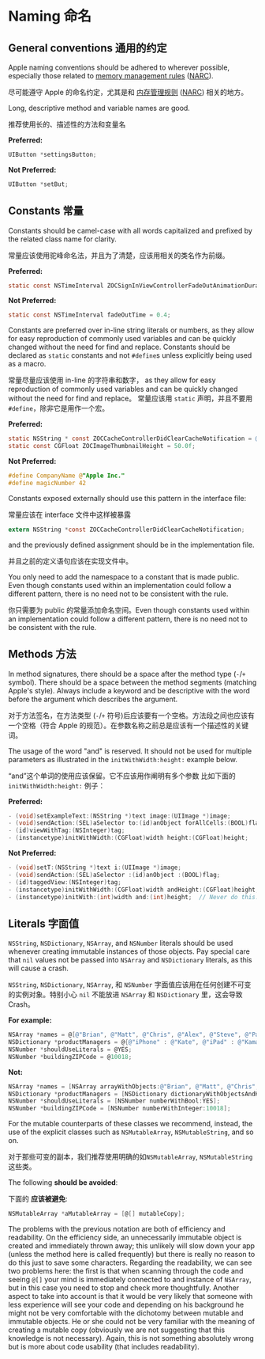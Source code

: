 # Naming 命名

## General conventions  通用的约定


Apple naming conventions should be adhered to wherever possible, especially those related to [memory management rules](https://developer.apple.com/library/mac/#documentation/Cocoa/Conceptual/MemoryMgmt/Articles/MemoryMgmt.html) ([NARC](http://stackoverflow.com/a/2865194/340508)).

尽可能遵守 Apple 的命名约定，尤其是和 [内存管理规则](https://developer.apple.com/library/mac/#documentation/Cocoa/Conceptual/MemoryMgmt/Articles/MemoryMgmt.html) ([NARC](http://stackoverflow.com/a/2865194/340508)) 相关的地方。

Long, descriptive method and variable names are good.

推荐使用长的、描述性的方法和变量名

**Preferred:**

```objective-c
UIButton *settingsButton;
```

**Not Preferred:**
```objective-c
UIButton *setBut;
```

## Constants 常量

Constants should be camel-case with all words capitalized and prefixed by the related class name for clarity.

常量应该使用驼峰命名法，并且为了清楚，应该用相关的类名作为前缀。

**Preferred:**
```objective-c
static const NSTimeInterval ZOCSignInViewControllerFadeOutAnimationDuration = 0.4;
```

**Not Preferred:**
```objective-c
static const NSTimeInterval fadeOutTime = 0.4;
```

Constants are preferred over in-line string literals or numbers, as they allow for easy reproduction of commonly used variables and can be quickly changed without the need for find and replace. Constants should be declared as `static` constants and not `#define`s unless explicitly being used as a macro.

常量尽量应该使用 in-line 的字符串和数字， as they allow for easy reproduction of commonly used variables and can be quickly changed without the need for find and replace。 常量应该用 `static` 声明，并且不要用 `#define`，除非它是用作一个宏。

**Preferred:**
```objective-c
static NSString * const ZOCCacheControllerDidClearCacheNotification = @"ZOCCacheControllerDidClearCacheNotification";
static const CGFloat ZOCImageThumbnailHeight = 50.0f;
```

**Not Preferred:**

```objective-c
#define CompanyName @"Apple Inc."
#define magicNumber 42
```

Constants exposed externally should use this pattern in the interface file:

常量应该在 interface 文件中这样被暴露

```objective-c
extern NSString *const ZOCCacheControllerDidClearCacheNotification;
```
and the previously defined assignment should be in the implementation file.

并且之前的定义语句应该在实现文件中。

You only need to add the namespace to a constant that is made public. Even though constants used within an implementation could follow a different pattern, there is no need not to be consistent with the rule.

你只需要为 public 的常量添加命名空间。Even though constants used within an implementation could follow a different pattern, there is no need not to be consistent with the rule.

## Methods 方法
 
In method signatures, there should be a space after the method type (`-`/`+` symbol). There should be a space between the method segments (matching Apple's style).  Always include a keyword and be descriptive with the word before the argument which describes the argument.

对于方法签名，在方法类型 (`-`/`+` 符号)后应该要有一个空格。方法段之间也应该有一个空格（符合 Apple 的规范）。在参数名称之前总是应该有一个描述性的关键词。

The usage of the word "and" is reserved.  It should not be used for multiple parameters as illustrated in the `initWithWidth:height:` example below.

“and”这个单词的使用应该保留。它不应该用作阐明有多个参数 比如下面的`initWithWidth:height:` 例子：

**Preferred:**
```objective-c
- (void)setExampleText:(NSString *)text image:(UIImage *)image;
- (void)sendAction:(SEL)aSelector to:(id)anObject forAllCells:(BOOL)flag;
- (id)viewWithTag:(NSInteger)tag;
- (instancetype)initWithWidth:(CGFloat)width height:(CGFloat)height;
```

**Not Preferred:**

```objective-c
- (void)setT:(NSString *)text i:(UIImage *)image;
- (void)sendAction:(SEL)aSelector :(id)anObject :(BOOL)flag;
- (id)taggedView:(NSInteger)tag;
- (instancetype)initWithWidth:(CGFloat)width andHeight:(CGFloat)height;
- (instancetype)initWith:(int)width and:(int)height;  // Never do this.
```

## Literals 字面值

`NSString`, `NSDictionary`, `NSArray`, and `NSNumber` literals should be used whenever creating immutable instances of those objects. Pay special care that `nil` values not be passed into `NSArray` and `NSDictionary` literals, as this will cause a crash.



`NSString`, `NSDictionary`, `NSArray`, 和 `NSNumber` 字面值应该用在任何创建不可变的实例对象。特别小心 `nil` 不能放进 `NSArray` 和 `NSDictionary` 里，这会导致 Crash。

**For example:**

```objective-c
NSArray *names = @[@"Brian", @"Matt", @"Chris", @"Alex", @"Steve", @"Paul"];
NSDictionary *productManagers = @{@"iPhone" : @"Kate", @"iPad" : @"Kamal", @"Mobile Web" : @"Bill"};
NSNumber *shouldUseLiterals = @YES;
NSNumber *buildingZIPCode = @10018;
```

**Not:**

```objective-c
NSArray *names = [NSArray arrayWithObjects:@"Brian", @"Matt", @"Chris", @"Alex", @"Steve", @"Paul", nil];
NSDictionary *productManagers = [NSDictionary dictionaryWithObjectsAndKeys: @"Kate", @"iPhone", @"Kamal", @"iPad", @"Bill", @"Mobile Web", nil];
NSNumber *shouldUseLiterals = [NSNumber numberWithBool:YES];
NSNumber *buildingZIPCode = [NSNumber numberWithInteger:10018];
```

For the mutable counterparts of these classes we recommend, instead, the use of the explicit classes such as `NSMutableArray`, `NSMutableString`, and so on. 

对于那些可变的副本，我们推荐使用明确的如`NSMutableArray`, `NSMutableString`这些类。

The following **should be avoided**:

下面的   **应该被避免**:

```objective-c
NSMutableArray *aMutableArray = [@[] mutableCopy];
```

The problems with the previous notation are both of efficiency and readability. 
On the efficiency side, an unnecessarily immutable object is created and immediately thrown away; this unlikely will slow down your app (unless the method here is called frequently) but there is really no reason to do this just to save some characters. 
Regarding the readability, we can see two problems here: the first is that when scanning through the code and seeing `@[]` your mind is immediately connected to and instance of `NSArray`, but in this case you need to stop and check more thoughtfully. Another aspect to take into account is that it would be very likely that someone with less experience will see your code and depending on his background he might not be very comfortable with the dichotomy between mutable and immutable objects. He or she could not be very familiar with the meaning of creating a mutable copy (obviously we are not suggesting that this knowledge is not necessary). Again, this is not something absolutely wrong but is more about code usability (that includes readability).

